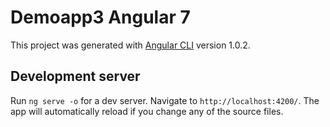 # Demoapp3 Angular 7

This project was generated with [Angular CLI](https://github.com/angular/angular-cli) version 1.0.2.

## Development server

Run `ng serve -o` for a dev server. Navigate to `http://localhost:4200/`. The app will automatically reload if you change any of the source files.